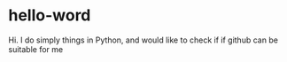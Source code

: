 # hello-word

Hi.
I do simply things in Python, and would like to check if if github can be suitable for me
